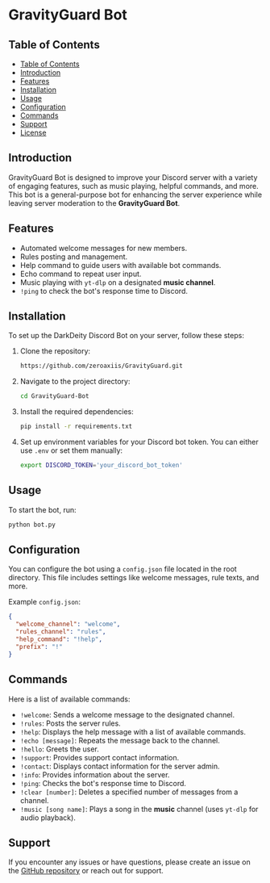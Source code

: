 # GravityGuard Bot
## Table of Contents
  - [Table of Contents](#table-of-contents)
  - [Introduction](#introduction)
  - [Features](#features)
  - [Installation](#installation)
  - [Usage](#usage)
  - [Configuration](#configuration)
  - [Commands](#commands)
  - [Support](#support)
  - [License](#license)

## Introduction

GravityGuard Bot is designed to improve your Discord server with a variety of engaging features, such as music playing, helpful commands, and more. This bot is a general-purpose bot for enhancing the server experience while leaving server moderation to the **GravityGuard Bot**.

## Features

- Automated welcome messages for new members.
- Rules posting and management.
- Help command to guide users with available bot commands.
- Echo command to repeat user input.
- Music playing with `yt-dlp` on a designated **music channel**.
- `!ping` to check the bot's response time to Discord.

## Installation

To set up the DarkDeity Discord Bot on your server, follow these steps:

1. Clone the repository:

    ```bash
    https://github.com/zeroaxiis/GravityGuard.git
    ```

2. Navigate to the project directory:
 
    ```bash
    cd GravityGuard-Bot
    ```

3. Install the required dependencies:

    ```bash
    pip install -r requirements.txt
    ```

4. Set up environment variables for your Discord bot token. You can either use `.env` or set them manually:

    ```bash
    export DISCORD_TOKEN='your_discord_bot_token'
    ```

## Usage

To start the bot, run:

```bash
python bot.py
```

## Configuration

You can configure the bot using a `config.json` file located in the root directory. This file includes settings like welcome messages, rule texts, and more.

Example `config.json`:

```json
{
  "welcome_channel": "welcome",
  "rules_channel": "rules",
  "help_command": "!help",
  "prefix": "!"
}
```

## Commands

Here is a list of available commands:

- `!welcome`: Sends a welcome message to the designated channel.
- `!rules`: Posts the server rules.
- `!help`: Displays the help message with a list of available commands.
- `!echo [message]`: Repeats the message back to the channel.
- `!hello`: Greets the user.
- `!support`: Provides support contact information.
- `!contact`: Displays contact information for the server admin.
- `!info`: Provides information about the server.
- `!ping`: Checks the bot's response time to Discord.
- `!clear [number]`: Deletes a specified number of messages from a channel.
- `!music [song name]`: Plays a song in the **music** channel (uses `yt-dlp` for audio playback).

## Support

If you encounter any issues or have questions, please create an issue on the [GitHub repository](https://github.com/zeroaxiis/GravityGuard.git/issues) or reach out for support.

